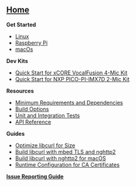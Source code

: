 ## [Home](https://github.com/alexa/avs-device-sdk/wiki)

**Get Started**    
* [Linux](https://github.com/alexa/avs-device-sdk/wiki/Linux-Quick-Start-Guide)
* [Raspberry Pi](https://github.com/alexa/avs-device-sdk/wiki/Raspberry-Pi-Quick-Start-Guide)  
* [macOs](https://github.com/alexa/avs-device-sdk/wiki/macOS-Quick-Start-Guide)  

**Dev Kits**
* [Quick Start for xCORE VocalFusion 4-Mic Kit](https://github.com/xmos/vocalfusion-avs-setup) 
* [Quick Start for NXP PICO-PI-IMX7D 2-Mic Kit](https://www.nxp.com/docs/en/user-guide/Quick-Start-Guide-for-Arrow-AVS-kit.pdf)  

**Resources**  
* [Minimum Requirements and Dependencies](https://github.com/alexa/avs-device-sdk/wiki/Minimum-Requirements-and-Dependencies)  
* [Build Options](https://github.com/alexa/avs-device-sdk/wiki/Build-Options)  
* [Unit and Integration Tests](https://github.com/alexa/avs-device-sdk/wiki/Unit-and-Integration-Tests)  
* [API Reference](https://alexa.github.io/avs-device-sdk/)  

**Guides**  
* [Optimize libcurl for Size](https://github.com/alexa/alexa-client-sdk/wiki/Optimize-libcurl)  
* [Build libcurl with mbed TLS and nghttp2](https://github.com/alexa/alexa-client-sdk/wiki/Build-libcurl-with-mbed-TLS-and-nghttp2)  
* [Build libcurl with nghttp2 for macOS](https://github.com/alexa/alexa-client-sdk/wiki/How-to-build-libcurl-with-nghttp2-for-macos)  
* [Runtime Configuration for CA Certificates](https://github.com/alexa/avs-device-sdk/wiki/Runtime-Configuration-for-CA-Certificates)  

[**Issue Reporting Guide**](https://github.com/alexa/avs-device-sdk/wiki/Issue-Reporting-Guide)  